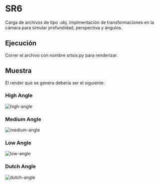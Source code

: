 # SR6
Carga de archivos de tipo .obj. Implmentación de transformaciones en la cámara para simular profundidad, perspectiva y ángulos.

## Ejecución
Correr el archivo con nombre srtsix.py para renderizar.

## Muestra 
El render que se genera debería ser el siguiente:

### High Angle
![high-angle](https://i.imgur.com/vj8Guob.png)

### Medium Angle
![medium-angle](https://i.imgur.com/6ydKWVj.png)

### Low Angle
![low-angle](https://i.imgur.com/jLcANAf.png)

### Dutch Angle
![dutch-angle](https://i.imgur.com/71aZdez.png)
